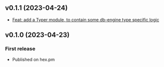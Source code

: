 ## v0.1.1 (2023-04-24)

- [Feat: add a Typer module, to contain some db-engine type specific logic](https://github.com/maxohq/maxo_uni_repo/commit/47f305e)

## v0.1.0 (2023-04-23)

### First release

- Published on hex.pm
